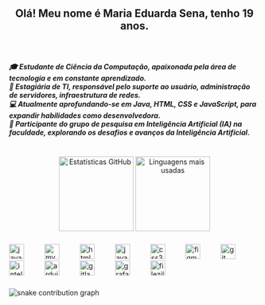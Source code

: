 <br clear="both">

<h2 align="center">Olá! Meu nome é Maria Eduarda Sena, tenho 19 anos.</h2>

###

<br clear="both">

<h5 align="left">
🎓 Estudante de Ciência da Computação, apaixonada pela área de tecnologia e em constante aprendizado.<br>
💼 Estagiária de TI, responsável pelo suporte ao usuário, administração de servidores, infraestrutura de redes.<br>
💻 Atualmente aprofundando-se em Java, HTML, CSS e JavaScript, para expandir habilidades como desenvolvedora.<br>
🔬 Participante do grupo de pesquisa em Inteligência Artificial (IA) na faculdade, explorando os desafios e avanços da Inteligência Artificial.
</h5>

###

<br clear="both">

<div align="center">
  <img src="https://github-readme-stats.vercel.app/api?username=adudasena&show_icons=true&include_all_commits=true&count_private=true&theme=radical&locale=pt-br&hide_border=false&cache_seconds=30" height="150" alt="Estatísticas GitHub" />
  <img src="https://github-readme-stats.vercel.app/api/top-langs?username=adudasena&layout=compact&langs_count=6&theme=radical&hide_border=true&locale=pt-br&cache_seconds=30" height="150" alt="Linguagens mais usadas" />
</div>

###

<div align="left">
  <img src="https://cdn.jsdelivr.net/gh/devicons/devicon/icons/java/java-original.svg" height="30" alt="java logo" />
  <img width="33" />
  <img src="https://cdn.jsdelivr.net/gh/devicons/devicon/icons/mysql/mysql-original.svg" height="30" alt="mysql logo" />
  <img width="33" />
  <img src="https://cdn.jsdelivr.net/gh/devicons/devicon/icons/html5/html5-original.svg" height="30" alt="html5 logo" />
  <img width="33" />
  <img src="https://cdn.jsdelivr.net/gh/devicons/devicon/icons/javascript/javascript-original.svg" height="30" alt="javascript logo" />
  <img width="33" />
  <img src="https://cdn.jsdelivr.net/gh/devicons/devicon/icons/css3/css3-original.svg" height="30" alt="css3 logo" />
  <img width="33" />
  <img src="https://cdn.jsdelivr.net/gh/devicons/devicon/icons/figma/figma-original.svg" height="30" alt="figma logo" />
  <img width="33" />
  <img src="https://cdn.jsdelivr.net/gh/devicons/devicon/icons/git/git-original.svg" height="30" alt="git logo" />
  <img width="33" />
  <img src="https://cdn.jsdelivr.net/gh/devicons/devicon/icons/intellij/intellij-original.svg" height="30" alt="intellij logo" />
  <img width="33" />
  <img src="https://cdn.jsdelivr.net/gh/devicons/devicon/icons/arduino/arduino-original.svg" height="30" alt="arduino logo" />
  <img width="33" />
  <img src="https://cdn.jsdelivr.net/gh/devicons/devicon/icons/gitlab/gitlab-original.svg" height="30" alt="gitlab logo" />
  <img width="33" />
  <img src="https://cdn.jsdelivr.net/gh/devicons/devicon/icons/grafana/grafana-original.svg" height="30" alt="grafana logo" />
  <img width="33" />
  <img src="https://cdn.simpleicons.org/filezilla/BF0000" height="30" alt="filezilla logo" />
</div>

###

<picture>
  <source media="(prefers-color-scheme: dark)" srcset="https://raw.githubusercontent.com/adudasena/adudasena/output/github-contribution-grid-snake-dark.svg" />
  <source media="(prefers-color-scheme: light)" srcset="https://raw.githubusercontent.com/adudasena/adudasena/output/github-contribution-grid-snake.svg" />
  <img alt="snake contribution graph" src="https://raw.githubusercontent.com/adudasena/adudasena/output/github-contribution-grid-snake.svg" />
</picture>
